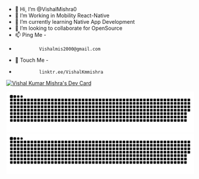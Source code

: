 - 👋 Hi, I’m @VishalMishra0
- 👀 I’m Working in Mobility React-Native
- 🌱 I’m currently learning Native App Development
- 💞️ I’m looking to collaborate for OpenSource
- 📫 Ping Me - 
-              Vishalmis2000@gmail.com
- 👀 Touch Me -
-              linktr.ee/VishalKmmishra

<a href="https://app.daily.dev/VishalMisra0"><img src="https://api.daily.dev/devcards/37fb2ff2a78949df81f4c818582e44fb.png?r=yvy" width="400" alt="Vishal Kumar Mishra's Dev Card"/></a>


 
 ![github contribution grid snake animation](https://raw.githubusercontent.com/AkshatRastogi-1nC0re/AkshatRastogi-1nC0re/output/github-contribution-grid-snake-sissa.svg#gh-dark-mode-only)
![github contribution grid snake animation](https://raw.githubusercontent.com/AkshatRastogi-1nC0re/AkshatRastogi-1nC0re/output/github-contribution-grid-snake-sissa-white.svg#gh-light-mode-only)

